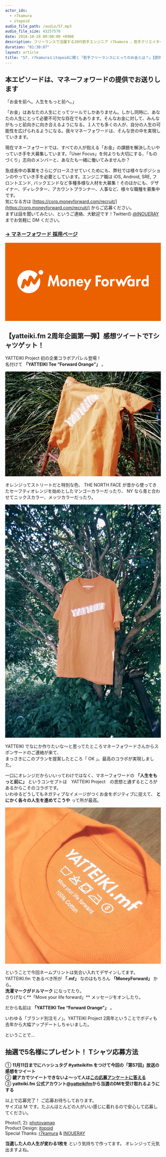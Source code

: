 ```yaml
---
actor_ids:
  - r7kamura
  - itopoid
audio_file_path: /audio/57.mp3
audio_file_size: 43257570
date: 2018-10-28 00:00:00 +0900
description: フリーランスで活躍する20代若手エンジニア r7kamura 、若手クリエイター itopoid。ちょうど年齢的にキャリアの分かれ目が近づく2人。「自分にとってお金とはどういう存在？」「仕事上で大切にすべき User Focus とは？」「そもそも、ものづくりで大事にしなくちゃいけないことは？」について話しました。普段ならちょっと話しづらい話題、全部盛りでお送りします。ちなみにさり気なく yatteiki.fm は 2 周年を迎えました。今回を皮切りに、年末まで企画をドカドカやっていきます。おたのしみに。
duration: "01:30:07"
layout: article
title: "57. r7kamuraとitopoidに聞く「若手フリーランスにとってのお金とは？」【提供:マネーフォワード】"
---
```


## 本エピソードは、マネーフォワードの提供でお送りします

「お金を前へ。人生をもっと前へ。」  
  
「お金」はあなたの人生にとってツールでしかありません。しかし同時に、あなたの人生にとって必要不可欠な存在でもあります。そんなお金に対して、みんながもっと前向きに向き合えるようになる。１人でも多くの人が、自分の人生の可能性を広げられるようになる。我々マネーフォワードは、そんな世の中を実現していきます。  
  
現在マネーフォワードでは、すべての人が抱える「お金」の課題を解決したいやっていき手を大募集しています。「User Focus」を何よりも大切にする、「ものづくり」志向のメンバーと、あなたも一緒に働いてみませんか？  
  
急成長中の事業をさらにグロースさせていくためにも、弊社では様々なポジションのやっていき手を必要としています。エンジニア職は iOS, Android, SRE, フロントエンド, バックエンドなど多種多様な人材を大募集！そのほかにも、デザイナー、ディレクター、アカウントプランナー、人事など、様々な職種を募集中です。  
気になる方は [https://corp.moneyforward.com/recruit/](https://corp.moneyforward.com/recruit/) からご応募ください。  
まずは話を聞いてみたい、というご連絡、大歓迎です！Twitterの [@INOUERAY](https://twitter.com/INOUERAY) までお気軽に DM ください。  
### [→ マネーフォワード 採用ページ](https://corp.moneyforward.com/recruit/)

![MoneyForward](/images/slideshows/57/Logo_MoneyForward_600300.png )


## 【yatteiki.fm 2周年企画第一弾】感想ツイートでTシャツゲット！
    
YATTEIKI Project 初の企業コラボアパレル登場！  
名付けて **「YATTEIKI Tee “Forward Orange”」** 。  
  
![MoneyForward](/images/slideshows/57/tee1.png )
  
オレンジってストリートだと特別な色、 THE NORTH FACE が昔から使ってきたセーフティオレンジを始めとしたマンゴーカラーだったり、 NY なら青と合わせてニックスカラー、メッツカラーだったり。  
  
![MoneyForward](/images/slideshows/57/tee2.png )

YATTEIKI でなにか作りたいな〜と思ってたところマネーフォワードさんからスポンサードのご連絡が来て、  
まっさきにこのプランを提案したところ「 OK 」。最高のコラボが実現しました。  
  
一口にオレンジだからいいってわけではなく、マネーフォワードの **「人生をもっと前に」** というコンセプトは　YATTEIKI Project　の思想と通ずるところがあるからこそのコラボです。  
いわゆるどうしてもネガティブなイメージがつくお金をポジティブに捉えて、 **とにかく各々の人生を進めてこうや** って所が最高。    
  
![MoneyForward](/images/slideshows/57/tee3.png )
  
ということで今回ネームプリントは気合い入れてデザインしてます。  
YATTEIKI.fm であるべき所が **「.mf」** なのはもちろん **「MoneyForward」** から。  
**洗濯マークがドルマーク** になってたり。  
さりげなく**「Move your life forward」** メッセージをオンしたり。　  
  
だから名前は **「YATTEIKI Tee “Forward Orange”」** 。  
  
いわゆる「ブランド別注モノ」。YATTEIKI Project 2周年ということでボディも去年から大幅アップデートしちゃいました。  
  
ということで…  

## 抽選で5名様にプレゼント！ Tシャツ応募方法
①	**11月11日までにハッシュタグ #yatteikifm をつけて今回の「第57回」放送の感想をツイート**  
②	**鍵アカでツイートできないよ〜って人は[この応募アンケートに答える](https://goo.gl/forms/nrDiEGffd9FQPjfp2)**  
③	**yatteiki.fm 公式アカウント[@yatteikifm](https://twitter.com/yatteikifm)から当選のDMを受け取れるようにする**  
  
以上で応募完了！ ご応募お待ちしております。    
サイズは M です。たぶんほとんどの人がいい感じに着れるので安心して応募してください。

Photo(1, 2): [photoyamap](https://www.instagram.com/photoyamap/)  
Product Design: [itopoid](https://twitter.com/itopoid)  
Special Thanks: [r7kamura](https://twitter.com/r7akamura) & [INOUERAY](https://twitter.com/INOUERAY)  
  
**当選した人の人生が変わる1枚を** という気持ちで作ってます。
オレンジって元気出ますよね。  



